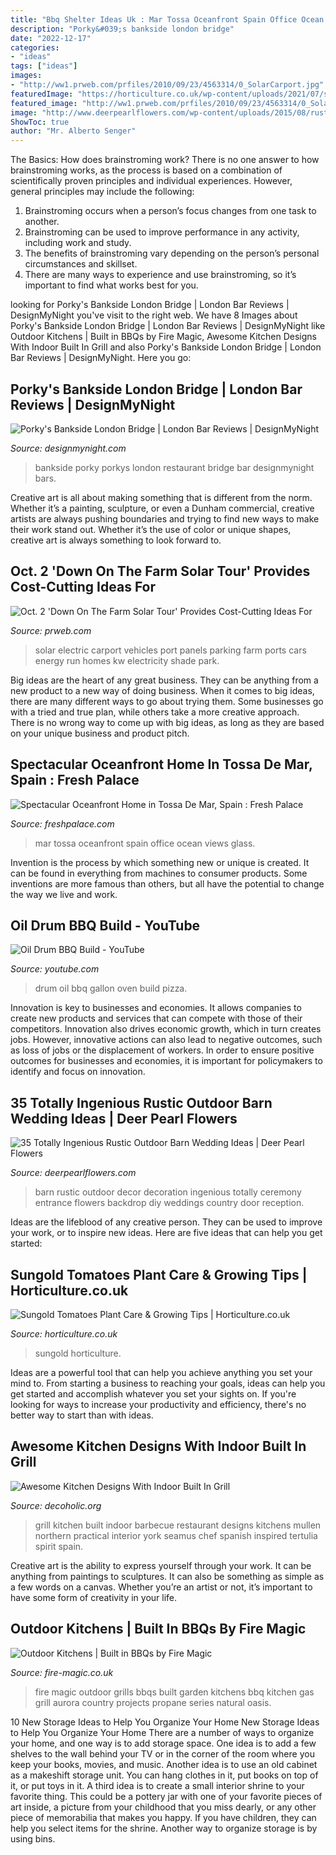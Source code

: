 ```yaml
---
title: "Bbq Shelter Ideas Uk : Mar Tossa Oceanfront Spain Office Ocean Views Glass"
description: "Porky&#039;s bankside london bridge"
date: "2022-12-17"
categories:
- "ideas"
tags: ["ideas"]
images:
- "http://ww1.prweb.com/prfiles/2010/09/23/4563314/0_SolarCarport.jpg"
featuredImage: "https://horticulture.co.uk/wp-content/uploads/2021/07/sungold-header-1536x788.jpg"
featured_image: "http://ww1.prweb.com/prfiles/2010/09/23/4563314/0_SolarCarport.jpg"
image: "http://www.deerpearlflowers.com/wp-content/uploads/2015/08/rustic-barn-wedding-decor-ideas.jpg"
ShowToc: true
author: "Mr. Alberto Senger"
---
```



The Basics: How does brainstroming work?
There is no one answer to how brainstroming works, as the process is based on a combination of scientifically proven principles and individual experiences. However, general principles may include the following:
1. Brainstroming occurs when a person’s focus changes from one task to another.
2. Brainstroming can be used to improve performance in any activity, including work and study.
3. The benefits of brainstroming vary depending on the person’s personal circumstances and skillset.
4. There are many ways to experience and use brainstroming, so it’s important to find what works best for you.

	

		
looking for Porky&#039;s Bankside London Bridge | London Bar Reviews | DesignMyNight you've visit to the right web. We have 8 Images about Porky&#039;s Bankside London Bridge | London Bar Reviews | DesignMyNight like Outdoor Kitchens | Built in BBQs by Fire Magic, Awesome Kitchen Designs With Indoor Built In Grill and also Porky&#039;s Bankside London Bridge | London Bar Reviews | DesignMyNight. Here you go:
		
    
## Porky&#039;s Bankside London Bridge | London Bar Reviews | DesignMyNight

<img loading=lazy src="https://static.designmynight.com/uploads/2014/06/Porkys-Bankside-Restaurant-optimised.jpg" onerror="this.onerror=null;this.src='https://tse4.mm.bing.net/th?id=OIP.WqhBgCZvYoGSihT1fnMi7AHaE8&amp;pid=15.1';" alt="Porky&#039;s Bankside London Bridge | London Bar Reviews | DesignMyNight">

_Source: designmynight.com_

>bankside porky porkys london restaurant bridge bar designmynight bars. 

	

Creative art is all about making something that is different from the norm. Whether it’s a painting, sculpture, or even a Dunham commercial, creative artists are always pushing boundaries and trying to find new ways to make their work stand out. Whether it’s the use of color or unique shapes, creative art is always something to look forward to.

    
## Oct. 2 &#039;Down On The Farm Solar Tour&#039; Provides Cost-Cutting Ideas For

<img loading=lazy src="http://ww1.prweb.com/prfiles/2010/09/23/4563314/0_SolarCarport.jpg" onerror="this.onerror=null;this.src='https://tse1.mm.bing.net/th?id=OIP.8F3I6jtrVLDksjLksWW7YwHaFj&amp;pid=15.1';" alt="Oct. 2 &#039;Down On The Farm Solar Tour&#039; Provides Cost-Cutting Ideas For">

_Source: prweb.com_

>solar electric carport vehicles port panels parking farm ports cars energy run homes kw electricity shade park. 

	

Big ideas are the heart of any great business. They can be anything from a new product to a new way of doing business. When it comes to big ideas, there are many different ways to go about trying them. Some businesses go with a tried and true plan, while others take a more creative approach. There is no wrong way to come up with big ideas, as long as they are based on your unique business and product pitch.

    
## Spectacular Oceanfront Home In Tossa De Mar, Spain : Fresh Palace

<img loading=lazy src="http://www.freshpalace.com/wp-content/uploads/2013/05/Oceanfront-Home-Tossa-De-Mar-Spain-Glass-Office-Ocean-Views.jpg" onerror="this.onerror=null;this.src='https://tse2.mm.bing.net/th?id=OIP.C0DUkL9IiJLESbFB1IFfBwHaE8&amp;pid=15.1';" alt="Spectacular Oceanfront Home in Tossa De Mar, Spain : Fresh Palace">

_Source: freshpalace.com_

>mar tossa oceanfront spain office ocean views glass. 

	

Invention is the process by which something new or unique is created. It can be found in everything from machines to consumer products. Some inventions are more famous than others, but all have the potential to change the way we live and work.

    
## Oil Drum BBQ Build - YouTube

<img loading=lazy src="https://i.ytimg.com/vi/Bl4GIL9dJyc/maxresdefault.jpg" onerror="this.onerror=null;this.src='https://tse2.mm.bing.net/th?id=OIP.QfjnoOmsw2AXb0mzFHu4XgHaEK&amp;pid=15.1';" alt="Oil Drum BBQ Build - YouTube">

_Source: youtube.com_

>drum oil bbq gallon oven build pizza. 

	

Innovation is key to businesses and economies. It allows companies to create new products and services that can compete with those of their competitors. Innovation also drives economic growth, which in turn creates jobs. However, innovative actions can also lead to negative outcomes, such as loss of jobs or the displacement of workers. In order to ensure positive outcomes for businesses and economies, it is important for policymakers to identify and focus on innovation.

    
## 35 Totally Ingenious Rustic Outdoor Barn Wedding Ideas | Deer Pearl Flowers

<img loading=lazy src="http://www.deerpearlflowers.com/wp-content/uploads/2015/08/rustic-barn-wedding-decor-ideas.jpg" onerror="this.onerror=null;this.src='https://tse1.mm.bing.net/th?id=OIP.JxZxMxVA4nRLKy6-dJtbjAHaLH&amp;pid=15.1';" alt="35 Totally Ingenious Rustic Outdoor Barn Wedding Ideas | Deer Pearl Flowers">

_Source: deerpearlflowers.com_

>barn rustic outdoor decor decoration ingenious totally ceremony entrance flowers backdrop diy weddings country door reception. 

	

Ideas are the lifeblood of any creative person. They can be used to improve your work, or to inspire new ideas. Here are five ideas that can help you get started: 

    
## Sungold Tomatoes Plant Care &amp; Growing Tips | Horticulture.co.uk

<img loading=lazy src="https://horticulture.co.uk/wp-content/uploads/2021/07/sungold-header-1536x788.jpg" onerror="this.onerror=null;this.src='https://tse1.mm.bing.net/th?id=OIP.Umodrowqc5czhPOB-hB9sgHaDz&amp;pid=15.1';" alt="Sungold Tomatoes Plant Care &amp; Growing Tips | Horticulture.co.uk">

_Source: horticulture.co.uk_

>sungold horticulture. 

	

Ideas are a powerful tool that can help you achieve anything you set your mind to. From starting a business to reaching your goals, ideas can help you get started and accomplish whatever you set your sights on. If you're looking for ways to increase your productivity and efficiency, there's no better way to start than with ideas.

    
## Awesome Kitchen Designs With Indoor Built In Grill

<img loading=lazy src="http://decoholic.org/wp-content/uploads/2013/07/grill-4.jpg" onerror="this.onerror=null;this.src='https://tse3.mm.bing.net/th?id=OIP.TUMRzRIwSlzlWw0r7w2YuwHaLI&amp;pid=15.1';" alt="Awesome Kitchen Designs With Indoor Built In Grill">

_Source: decoholic.org_

>grill kitchen built indoor barbecue restaurant designs kitchens mullen northern practical interior york seamus chef spanish inspired tertulia spirit spain. 

	

Creative art is the ability to express yourself through your work. It can be anything from paintings to sculptures. It can also be something as simple as a few words on a canvas. Whether you’re an artist or not, it’s important to have some form of creativity in your life.

    
## Outdoor Kitchens | Built In BBQs By Fire Magic

<img loading=lazy src="https://www.fire-magic.co.uk/uploads/2018/06/julie-jack-country-garden-projects-e1532345939497.jpg" onerror="this.onerror=null;this.src='https://tse2.mm.bing.net/th?id=OIP.K13yeMXoujG_ZOnR4ZCGJwHaFt&amp;pid=15.1';" alt="Outdoor Kitchens | Built in BBQs by Fire Magic">

_Source: fire-magic.co.uk_

>fire magic outdoor grills bbqs built garden kitchens bbq kitchen gas grill aurora country projects propane series natural oasis. 

	

10 New Storage Ideas to Help You Organize Your Home
New Storage Ideas to Help You Organize Your Home
There are a number of ways to organize your home, and one way is to add storage space. One idea is to add a few shelves to the wall behind your TV or in the corner of the room where you keep your books, movies, and music. Another idea is to use an old cabinet as a makeshift storage unit. You can hang clothes in it, put books on top of it, or put toys in it. A third idea is to create a small interior shrine to your favorite thing. This could be a pottery jar with one of your favorite pieces of art inside, a picture from your childhood that you miss dearly, or any other piece of memorabilia that makes you happy. If you have children, they can help you select items for the shrine. Another way to organize storage is by using bins.

